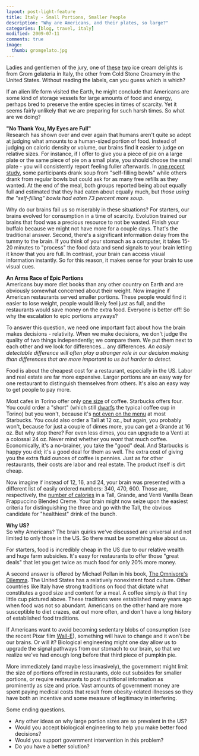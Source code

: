 ```yaml
---
layout: post-light-feature
title: Italy - Small Portions, Smaller People
description: "Why are Americans, and their plates, so large?"
categories: [blog, travel, italy]
modified: 2009-07-11
comments: true
image:
  thumb: gromgelato.jpg
---
```

Ladies and gentlemen of the jury, one of [these](http://www.djstrouse.com/images/coldstone.jpg) [two](http://www.djstrouse.com/images/gromgelato.jpg) ice cream delights is from Grom gelateria in Italy, the other from Cold Stone Creamery in the United States. Without reading the labels, can you guess which is which?

If an alien life form visited the Earth, he might conclude that Americans are some kind of storage vessels for large amounts of food and energy, perhaps bred to preserve the entire species in times of scarcity. Yet it seems fairly unlikely that we are preparing for such harsh times. So what are we doing?

<strong>"No Thank You, My Eyes are Full"</strong><br>
Research has shown over and over again that humans aren't quite so adept at judging what amounts to a human-sized portion of food. Instead of judging on caloric density or volume, our brains find it easier to judge on relative sizes. For instance, if I offer to give you a piece of pie on a large plate or the same piece of pie on a small plate, you should choose the small plate - you will consistently report feeling fuller afterwards. In <a href="http://scienceblogs.com/cognitivedaily/2009/06/self-refilling_bowls_an_idea_w.php">one recent study</a>, some participants drank soup from "self-filling bowls" while others drank from regular bowls but could ask for as many free refills as they wanted. At the end of the meal, both groups reported being about equally full and estimated that they had eaten about equally much, but *those using the "self-filling" bowls had eaten 73 percent more soup*.

Why do our brains fail us so miserably in these situations? For starters, our brains evolved for consumption in a time of scarcity. Evolution trained our brains that food was a precious resource to not be wasted. Finish your buffalo because we might not have more for a couple days. That's the traditional answer. Second, there's a significant information delay from the tummy to the brain. If you think of your stomach as a computer, it takes 15-20 minutes to "process" the food data and send signals to your brain letting it know that you are full. In contrast, your brain can access visual information instantly. So for this reason, it makes sense for your brain to use visual cues.

<strong>An Arms Race of Epic Portions</strong><br>
Americans buy more diet books than any other country on Earth and are obviously somewhat concerned about their weight. Now imagine if American restaurants served smaller portions. These people would find it easier to lose weight, people would likely feel just as full, and the restaurants would save money on the extra food. Everyone is better off! So why the escalation to epic portions anyways?

To answer this question, we need one important fact about how the brain makes decisions - relativity. When we make decisions, we don't judge the quality of two things independently; we compare them. We put them next to each other and we look for differences... any differences. *An easily detectable difference will often play a stronger role in our decision making than differences that are more important to us but harder to detect.*

Food is about the cheapest cost for a restaurant, especially in the US. Labor and real estate are far more expensive. Larger portions are an easy way for one restaurant to distinguish themselves from others. It's also an easy way to get people to pay more.

Most cafes in Torino offer only [one size](http://www.djstrouse.com/images/torinoespresso.jpg) of coffee. Starbucks offers four. You could order a "short" (which still [dwarfs](http://www.djstrouse.com/images/starbucks.jpg) the typical coffee cup in Torino) but you won't, because it's <a href="http://www.slate.com/id/2133754">not even on the menu</a> at most Starbucks. You could also order a Tall at 12 oz., but again, you probably won't, because for just a couple of dimes more, you can get a Grande at 16 oz. But why stop there? For even less dimes, you can upgrade to a Venti at a colossal 24 oz. Never mind whether you <em>want</em> that much coffee. Economically, it's a no-brainer, you take the "good" deal. And Starbucks is happy you did; it's a good deal for them as well. The extra cost of giving you the extra fluid ounces of coffee is pennies. Just as for other restaurants, their costs are labor and real estate. The product itself is dirt cheap.

Now imagine if instead of 12, 16, and 24, your brain was presented with a different list of easily ordered numbers: 340, 470, 600. Those are, respectively, the <a href="http://www.starbucks.com/retail/nutrition_beverage_detail.asp">number of calories</a> in a Tall, Grande, and Venti Vanilla Bean Frappuccino Blended Creme. Your brain might now seize upon the easiest criteria for distinguishing the three and go with the Tall, the obvious candidate for "healthiest" drink of the bunch.

<strong>Why US?</strong><br>
So why Americans? The brain quirks we've discussed are universal and not limited to only those in the US. So there must be something else about us.

For starters, food is incredibly cheap in the US due to our relative wealth and huge farm subsidies. It's easy for restaurants to offer those "great deals" that let you get twice as much food for only 20% more money.

A second answer is offered by Michael Pollan in his book, <a href="http://www.goodreads.com/book/show/3109.The_Omnivore_s_Dilemma">The Omnivore's Dilemma</a>. The United States has a relatively nonexistent food culture. Other countries like Italy have strong traditions on food that dictate what constitutes a good size and content for a meal. A coffee simply <em>is</em> that tiny little cup pictured above. These traditions were established many years ago when food was not so abundant. Americans on the other hand are more susceptible to diet crazes, eat out more often, and don't have a long history of established food traditions.

If Americans want to avoid becoming sedentary blobs of consumption (see the recent Pixar film <a href="http://www.imdb.com/title/tt0910970/">Wall-E</a>), something will have to change and it won't be our brains. Or will it? Biological engineering might one day allow us to upgrade the signal pathways from our stomach to our brain, so that we realize we've had enough long before that third piece of pumpkin pie.

More immediately (and maybe less invasively), the government might limit the size of portions offered in restaurants, dole out subsides for smaller portions, or require restaurants to post nutritional information as prominently as size and price. Vast amounts of government money are spent paying medical costs that result from obesity-related illnesses so they have both an incentive and some measure of legitimacy in interfering.

Some ending questions.
<ul>
	<li>Any other ideas on why large portion sizes are so prevalent in the US?</li>
	<li>Would you accept biological engineering to help you make better food decisions?</li>
	<li>Would you support government intervention in this problem?</li>
	<li>Do you have a better solution?</li>
</ul>